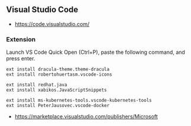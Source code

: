 ## Visual Studio Code
* https://code.visualstudio.com/

### Extension
Launch VS Code Quick Open (Ctrl+P), paste the following command, and press enter.
```
ext install dracula-theme.theme-dracula
ext install robertohuertasm.vscode-icons

ext install redhat.java
ext install xabikos.JavaScriptSnippets

ext install ms-kubernetes-tools.vscode-kubernetes-tools
ext install PeterJausovec.vscode-docker
```
* https://marketplace.visualstudio.com/publishers/Microsoft
